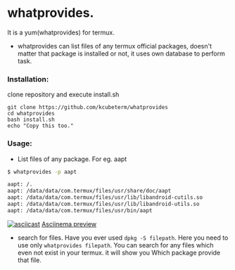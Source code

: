# whatprovides.
It is a yum(whatprovides) for termux.

* whatprovides can list files of any termux official packages, doesn't matter that package is installed or not, it uses own database to perform task.


### Installation:
clone repository and execute install.sh
```
git clone https://github.com/kcubeterm/whatprovides
cd whatprovides
bash install.sh
echo "Copy this too."

```

### Usage:

* List files of any package. For eg. aapt

```sh
$ whatprovides -p aapt

aapt: /.                                                                    aapt: /data                                                                 aapt: /data/data                                                            aapt: /data/data/com.termux                                                 aapt: /data/data/com.termux/files                                           aapt: /data/data/com.termux/files/usr                                       aapt: /data/data/com.termux/files/usr/share                                 aapt: /data/data/com.termux/files/usr/share/aapt                            aapt: /data/data/com.termux/files/usr/share/aapt/android.jar                aapt: /data/data/com.termux/files/usr/share/doc
aapt: /data/data/com.termux/files/usr/share/doc/aapt                        aapt: /data/data/com.termux/files/usr/lib
aapt: /data/data/com.termux/files/usr/lib/libandroid-cutils.so              aapt: /data/data/com.termux/files/usr/lib/libandroid-ziparchive.so          aapt: /data/data/com.termux/files/usr/lib/libandroid-base.so                aapt: /data/data/com.termux/files/usr/lib/libandroid-fw.so
aapt: /data/data/com.termux/files/usr/lib/libandroid-utils.so               aapt: /data/data/com.termux/files/usr/bin
aapt: /data/data/com.termux/files/usr/bin/aapt                              aapt: /data/data/com.termux/files/usr/bin/zipalign                          aapt: /data/data/com.termux/files/usr/share/doc/aapt/LICENSE

```
[![asciicast](https://asciinema.org/a/373670.png)](https://asciinema.org/a/373670)
[Asciinema preview ](https://asciinema.org/a/373670)

* search for files. Have you ever used `dpkg -S filepath`. 
Here you need to use only `whatprovides filepath`. 
You can search for any files which even not exist in your termux.
it will show you Which package provide that file.
